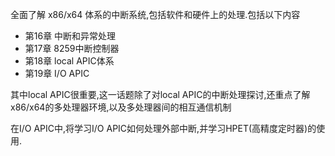 全面了解 x86/x64 体系的中断系统,包括软件和硬件上的处理.包括以下内容

- 第16章 中断和异常处理
- 第17章 8259中断控制器
- 第18章 local APIC体系
- 第19章 I/O APIC

其中local APIC很重要,这一话题除了对local APIC的中断处理探讨,还重点了解x86/x64的多处理器环境,以及多处理器间的相互通信机制

在I/O APIC中,将学习I/O APIC如何处理外部中断,并学习HPET(高精度定时器)的使用.